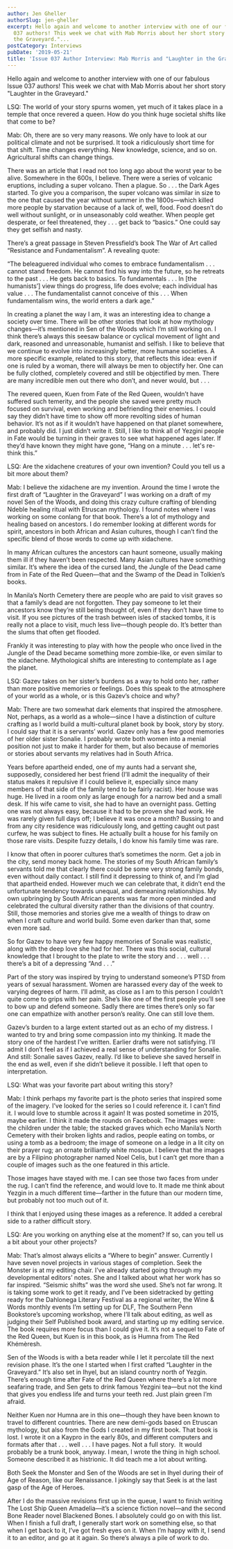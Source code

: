 ```yaml
---
author: Jen Gheller
authorSlug: jen-gheller
excerpt: Hello again and welcome to another interview with one of our fabulous Issue
  037 authors! This week we chat with Mab Morris about her short story "Laughter in
  the Graveyard."...
postCategory: Interviews
pubDate: '2019-05-21'
title: 'Issue 037 Author Interview: Mab Morris and "Laughter in the Graveyard"'
---
```

Hello again and welcome to another interview with one of our fabulous Issue 037 authors! This week we chat with Mab Morris about her short story "Laughter in the Graveyard."

LSQ: The world of your story spurns women, yet much of it takes place in a temple that once revered a queen. How do you think huge societal shifts like that come to be?

Mab: Oh, there are so very many reasons. We only have to look at our political climate and not be surprised. It took a ridiculously short time for that shift. Time changes everything. New knowledge, science, and so on. Agricultural shifts can change things.

There was an article that I read not too long ago about the worst year to be alive. Somewhere in the 600s, I believe. There were a series of volcanic eruptions, including a super volcano. Then a plague. So . . . the Dark Ages started. To give you a comparison, the super volcano was similar in size to the one that caused the year without summer in the 1800s—which killed more people by starvation because of a lack of, well, food. Food doesn’t do well without sunlight, or in unseasonably cold weather. When people get desperate, or feel threatened, they . . . get back to “basics.” One could say they get selfish and nasty.

There’s a great passage in Steven Pressfield’s book The War of Art called “Resistance and Fundamentalism”. A revealing quote:

“The beleaguered individual who comes to embrace fundamentalism . . . cannot stand freedom. He cannot find his way into the future, so he retreats to the past . . . He gets back to basics. To fundamentals . . . In [the humanists’] view things do progress, life does evolve; each individual has value . . . The fundamentalist cannot conceive of this . . . When fundamentalism wins, the world enters a dark age.”

In creating a planet the way I am, it was an interesting idea to change a society over time. There will be other stories that look at how mythology changes—it’s mentioned in Sen of the Woods which I’m still working on. I think there’s always this seesaw balance or cyclical movement of light and dark, reasoned and unreasonable, humanist and selfish. I like to believe that we continue to evolve into increasingly better, more humane societies. A more specific example, related to this story, that reflects this idea: even if one is ruled by a woman, there will always be men to objectify her. One can be fully clothed, completely covered and still be objectified by men. There are many incredible men out there who don’t, and never would, but . . .

The revered queen, Kuen from Fate of the Red Queen, wouldn’t have suffered such temerity, and the people she saved were pretty much focused on survival, even working and befriending their enemies. I could say they didn’t have time to show off more revolting sides of human behavior. It’s not as if it wouldn’t have happened on that planet somewhere, and probably did. I just didn’t write it. Still, I like to think all of Yezgini people in Fate would be turning in their graves to see what happened ages later. If they’d have known they might have gone, “Hang on a minute . . . let's re-think this.”

LSQ: Are the xidachene creatures of your own invention? Could you tell us a bit more about them?

Mab: I believe the xidachene are my invention. Around the time I wrote the first draft of “Laughter in the Graveyard” I was working on a draft of my novel Sen of the Woods, and doing this crazy culture crafting of blending Ndeble healing ritual with Etruscan mythology. I found notes where I was working on some conlang for that book. There’s a lot of mythology and healing based on ancestors. I do remember looking at different words for spirit, ancestors in both African and Asian cultures, though I can’t find the specific blend of those words to come up with xidachene.

In many African cultures the ancestors can haunt someone, usually making them ill if they haven’t been respected. Many Asian cultures have something similar. It’s where the idea of the cursed land, the Jungle of the Dead came from in Fate of the Red Queen—that and the Swamp of the Dead in Tolkien’s books.

In Manila’s North Cemetery there are people who are paid to visit graves so that a family’s dead are not forgotten. They pay someone to let their ancestors know they’re still being thought of, even if they don’t have time to visit. If you see pictures of the trash between isles of stacked tombs, it is really not a place to visit, much less live—though people do. It’s better than the slums that often get flooded.

Frankly it was interesting to play with how the people who once lived in the Jungle of the Dead became something more zombie-like, or even similar to the xidachene. Mythological shifts are interesting to contemplate as I age the planet.

LSQ: Gazev takes on her sister’s burdens as a way to hold onto her, rather than more positive memories or feelings. Does this speak to the atmosphere of your world as a whole, or is this Gazev’s choice and why?

Mab: There are two somewhat dark elements that inspired the atmosphere. Not, perhaps, as a world as a whole—since I have a distinction of culture crafting as I world build a multi-cultural planet book by book, story by story. I could say that it is a servants’ world. Gazev only has a few good memories of her older sister Sonalie. I probably wrote both women into a menial position not just to make it harder for them, but also because of memories or stories about servants my relatives had in South Africa.

Years before apartheid ended, one of my aunts had a servant she, supposedly, considered her best friend (I’ll admit the inequality of their status makes it repulsive if I could believe it, especially since many members of that side of the family tend to be fairly racist). Her house was huge. He lived in a room only as large enough for a narrow bed and a small desk. If his wife came to visit, she had to have an overnight pass. Getting one was not always easy, because it had to be proven she had work. He was rarely given full days off; I believe it was once a month? Bussing to and from any city residence was ridiculously long, and getting caught out past curfew, he was subject to fines. He actually built a house for his family on those rare visits. Despite fuzzy details, I do know his family time was rare.

I know that often in poorer cultures that’s sometimes the norm. Get a job in the city, send money back home. The stories of my South African family’s servants told me that clearly there could be some very strong family bonds, even without daily contact. I still find it depressing to think of, and I’m glad that apartheid ended. However much we can celebrate that, it didn’t end the unfortunate tendency towards unequal, and demeaning relationships. My own upbringing by South African parents was far more open minded and celebrated the cultural diversity rather than the divisions of that country. Still, those memories and stories give me a wealth of things to draw on when I craft culture and world build. Some even darker than that, some even more sad.

So for Gazev to have very few happy memories of Sonalie was realistic, along with the deep love she had for her. There was this social, cultural knowledge that I brought to the plate to write the story and . . . well . . . there’s a bit of a depressing “And . . .”

Part of the story was inspired by trying to understand someone’s PTSD from years of sexual harassment. Women are harassed every day of the week to varying degrees of harm. I’ll admit, as close as I am to this person I couldn’t quite come to grips with her pain. She’s like one of the first people you’ll see to bow up and defend someone. Sadly there are times there’s only so far one can empathize with another person’s reality. One can still love them.

Gazev’s burden to a large extent started out as an echo of my distress. I wanted to try and bring some compassion into my thinking. It made the story one of the hardest I’ve written. Earlier drafts were not satisfying. I’ll admit I don’t feel as if I achieved a real sense of understanding for Sonalie. And still: Sonalie saves Gazev, really. I’d like to believe she saved herself in the end as well, even if she didn’t believe it possible. I left that open to interpretation.

LSQ: What was your favorite part about writing this story?

Mab: I think perhaps my favorite part is the photo series that inspired some of the imagery. I’ve looked for the series so I could reference it. I can’t find it. I would love to stumble across it again! It was posted sometime in 2015, maybe earlier. I think it made the rounds on Facebook. The images were: the children under the table; the stacked graves which echo Manila’s North Cemetery with their broken lights and radios, people eating on tombs, or using a tomb as a bedroom; the image of someone on a ledge in a lit city on their prayer rug; an ornate brilliantly white mosque. I believe that the images are by a Filipino photographer named Noel Celis, but I can’t get more than a couple of images such as the one featured in this article.

Those images have stayed with me. I can see those two faces from under the rug. I can’t find the reference, and would love to. It made me think about Yezgin in a much different time—farther in the future than our modern time, but probably not too much out of it.

I think that I enjoyed using these images as a reference. It added a cerebral side to a rather difficult story.

LSQ: Are you working on anything else at the moment? If so, can you tell us a bit about your other projects?

Mab: That’s almost always elicits a “Where to begin” answer. Currently I have seven novel projects in various stages of completion. Seek the Monster is at my editing chair. I’ve already started going through my developmental editors’ notes. She and I talked about what her work has so far inspired. “Seismic shifts” was the word she used. She’s not far wrong. It is taking some work to get it ready, and I’ve been sidetracked by getting ready for the Dahlonega Literary Festival as a regional writer, the Wine &amp; Words monthly events I’m setting up for DLF, The Southern Penn Bookstore’s upcoming workshop, where I’ll talk about editing, as well as judging their Self Published book award, and starting up my editing service. The book requires more focus than I could give it. It’s not a sequel to Fate of the Red Queen, but Kuen is in this book, as is Humna from The Red Khémèresh.

Sen of the Woods is with a beta reader while I let it percolate till the next revision phase. It’s the one I started when I first crafted “Laughter in the Graveyard.” It’s also set in Ihyel, but an island country north of Yezgin. There’s enough time after Fate of the Red Queen where there’s a lot more seafaring trade, and Sen gets to drink famous Yezgini tea—but not the kind that gives you endless life and turns your teeth red. Just plain green I’m afraid.

Neither Kuen nor Humna are in this one—though they have been known to travel to different countries. There are new demi-gods based on Etruscan mythology, but also from the Gods I created in my first book. That book is lost. I wrote it on a Kaypro in the early 80s, and different computers and formats after that . . . well . . . I have pages. Not a full story.  It would probably be a trunk book, anyway. I mean, I wrote the thing in high school. Someone described it as histrionic. It did teach me a lot about writing.

Both Seek the Monster and Sen of the Woods are set in Ihyel during their of Age of Reason, like our Renaissance. I jokingly say that Seek is at the last gasp of the Age of Heroes.

After I do the massive revisions first up in the queue, I want to finish writing The Lost Ship Queen Amadelia—it’s a science fiction novel—and the second Bone Reader novel Blackened Bones. I absolutely could go on with this list. When I finish a full draft, I generally start work on something else, so that when I get back to it, I’ve got fresh eyes on it. When I’m happy with it, I send it to an editor, and go at it again. So there’s always a pile of work to do.